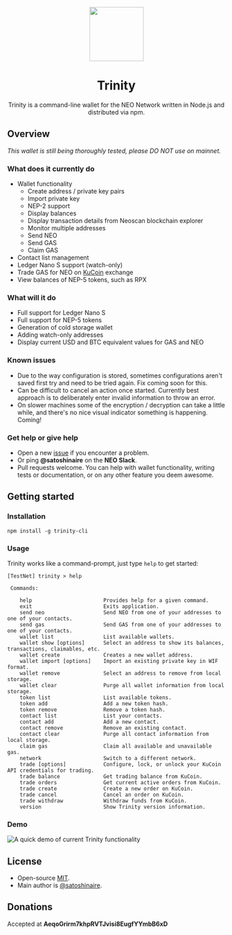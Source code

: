 <p align="center">
  <img
    src="https://user-images.githubusercontent.com/30309816/31295829-c8d25310-ab2b-11e7-8885-fb335d0c3baf.png"
    width="125px;">
</p>

<h1 align="center">Trinity</h1>

<p align="center">
  Trinity is a command-line wallet for the NEO Network written in Node.js and distributed via npm.
</p>

## Overview

_This wallet is still being thoroughly tested, please DO NOT use on mainnet._

### What does it currently do

- Wallet functionality
  - Create address / private key pairs
  - Import private key
  - NEP-2 support
  - Display balances
  - Display transaction details from Neoscan blockchain explorer
  - Monitor multiple addresses
  - Send NEO
  - Send GAS
  - Claim GAS
- Contact list management
- Ledger Nano S support (watch-only)
- Trade GAS for NEO on [KuCoin](https://www.kucoin.com/#/trade/GAS-NEO) exchange
- View balances of NEP-5 tokens, such as RPX

### What will it do

- Full support for Ledger Nano S
- Full support for NEP-5 tokens
- Generation of cold storage wallet
- Adding watch-only addresses
- Display current USD and BTC equivalent values for GAS and NEO

### Known issues

- Due to the way configuration is stored, sometimes configurations aren't saved first try and need to be tried again. Fix coming soon for this.
- Can be difficult to cancel an action once started. Currently best approach is to deliberately enter invalid information to throw an error.
- On slower machines some of the encryption / decryption can take a little while, and there's no nice visual indicator something is happening. Coming!

### Get help or give help

- Open a new [issue](https://github.com/Satoshinaire/trinity-cli/issues/new) if you encounter a problem.
- Or ping **@satoshinaire** on the **NEO Slack**.
- Pull requests welcome. You can help with wallet functionality, writing tests or documentation, or on any other feature you deem awesome.

## Getting started

### Installation

```
npm install -g trinity-cli
```

### Usage

Trinity works like a command-prompt, just type `help` to get started:

```
[TestNet] trinity > help

 Commands:

    help                       Provides help for a given command.
    exit                       Exits application.
    send neo                   Send NEO from one of your addresses to one of your contacts.
    send gas                   Send GAS from one of your addresses to one of your contacts.
    wallet list                List available wallets.
    wallet show [options]      Select an address to show its balances, transactions, claimables, etc.
    wallet create              Creates a new wallet address.
    wallet import [options]    Import an existing private key in WIF format.
    wallet remove              Select an address to remove from local storage.
    wallet clear               Purge all wallet information from local storage.
    token list                 List available tokens.
    token add                  Add a new token hash.
    token remove               Remove a token hash.
    contact list               List your contacts.
    contact add                Add a new contact.
    contact remove             Remove an existing contact.
    contact clear              Purge all contact information from local storage.
    claim gas                  Claim all available and unavailable gas.
    network                    Switch to a different network.
    trade [options]            Configure, lock, or unlock your KuCoin API credentials for trading.
    trade balance              Get trading balance from KuCoin.
    trade orders               Get current active orders from KuCoin.
    trade create               Create a new order on KuCoin.
    trade cancel               Cancel an order on KuCoin.
    trade withdraw             Withdraw funds from KuCoin.
    version                    Show Trinity version information.
```

### Demo

![A quick demo of current Trinity functionality](https://user-images.githubusercontent.com/30309816/32032525-6c077db8-ba53-11e7-8646-b89fbabecf0b.gif)

## License

- Open-source [MIT](https://github.com/Satoshinaire/trinity-cli/blob/master/LICENSE.md).
- Main author is [@satoshinaire](https://github.com/satoshinaire).

## Donations

Accepted at __AeqoGrirm7khpRVTJvisi8EugfYYmbB6xD__
